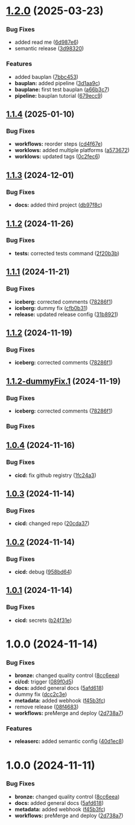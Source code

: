 # [1.2.0](https://github.com/georgezefko/mage_projects/compare/v1.1.4...v1.2.0) (2025-03-23)


### Bug Fixes

* added read me ([6d987e6](https://github.com/georgezefko/mage_projects/commit/6d987e6062b308ecced550def5f6bbf6b78e473e))
* semantic release ([3d98320](https://github.com/georgezefko/mage_projects/commit/3d98320f33c8de1f3f57a409ff35be470917eede))


### Features

* added bauplan ([7bbc453](https://github.com/georgezefko/mage_projects/commit/7bbc453b674201dca8e2d749edb6237dea79f012))
* **bauplan:** added pipeline ([3d1aa9c](https://github.com/georgezefko/mage_projects/commit/3d1aa9c080694d83dd4d9bc948f855fa56d40572))
* **bauplane:** first test bauplan ([a66b3c7](https://github.com/georgezefko/mage_projects/commit/a66b3c7e01244b7857a890f4639a9dfa6dabf1ce))
* **pipeline:** bauplan tutorial ([679ecc9](https://github.com/georgezefko/mage_projects/commit/679ecc93e9d7ae1035cec5694eefdc5dd63201f0))

## [1.1.4](https://github.com/georgezefko/mage_projects/compare/v1.1.3...v1.1.4) (2025-01-10)


### Bug Fixes

* **workflows:** reorder steps ([cd4f67e](https://github.com/georgezefko/mage_projects/commit/cd4f67edd6b72f14fb89721e3fbabc105767b93c))
* **worklows:** added multiple platforms ([a573672](https://github.com/georgezefko/mage_projects/commit/a573672862e64d5642a20cf0d06aa33ce942fcf5))
* **worklows:** updated tags ([0c2fec6](https://github.com/georgezefko/mage_projects/commit/0c2fec6bca89478048477da65f8e5c6b39979556))

## [1.1.3](https://github.com/georgezefko/mage_projects/compare/v1.1.2...v1.1.3) (2024-12-01)


### Bug Fixes

* **docs:** added third project ([db97f8c](https://github.com/georgezefko/mage_projects/commit/db97f8c1efbdf06c9090a6c1d5b9f54e6d9ea380))

## [1.1.2](https://github.com/georgezefko/mage_projects/compare/v1.1.1...v1.1.2) (2024-11-26)


### Bug Fixes

* **tests:** corrected tests command ([2f20b3b](https://github.com/georgezefko/mage_projects/commit/2f20b3bd0c11d2a10bbd30bbec73ca78a0bad254))

## [1.1.1](https://github.com/georgezefko/mage_projects/compare/v1.1.0...v1.1.1) (2024-11-21)


### Bug Fixes

* **iceberg:** corrected comments ([78286f1](https://github.com/georgezefko/mage_projects/commit/78286f10900831088ff7881d6ee9150015f274c0))
* **iceberg:** dummy fix ([cfb0b31](https://github.com/georgezefko/mage_projects/commit/cfb0b31ac23ae19b31bd5177667e95ee0bbc45f5))
* **release:** updated release config ([31b8921](https://github.com/georgezefko/mage_projects/commit/31b892195c56736d33a27730ce122d54b3431ece))

## [1.1.2](https://github.com/georgezefko/mage_projects/compare/v1.1.1...v1.1.2) (2024-11-19)


### Bug Fixes

* **iceberg:** corrected comments ([78286f1](https://github.com/georgezefko/mage_projects/commit/78286f10900831088ff7881d6ee9150015f274c0))

## [1.1.2-dummyFix.1](https://github.com/georgezefko/mage_projects/compare/v1.1.1...v1.1.2-dummyFix.1) (2024-11-19)


### Bug Fixes

* **iceberg:** corrected comments ([78286f1](https://github.com/georgezefko/mage_projects/commit/78286f10900831088ff7881d6ee9150015f274c0))

### Bug Fixes


## [1.0.4](https://github.com/georgezefko/mage_projects/compare/v1.0.3...v1.0.4) (2024-11-16)


### Bug Fixes

* **cicd:** fix github registry ([1fc24a3](https://github.com/georgezefko/mage_projects/commit/1fc24a36dfecb4732a5cb4617ab5255c1afe9e01))

## [1.0.3](https://github.com/georgezefko/mage_projects/compare/v1.0.2...v1.0.3) (2024-11-14)


### Bug Fixes

* **cicd:** changed repo ([20cda37](https://github.com/georgezefko/mage_projects/commit/20cda3738545d7f38b9df396dc62e184c69585d0))

## [1.0.2](https://github.com/georgezefko/mage_projects/compare/v1.0.1...v1.0.2) (2024-11-14)


### Bug Fixes

* **cicd:** debug ([958bd64](https://github.com/georgezefko/mage_projects/commit/958bd64bdeeee2e2f00c41b5b3e52921b7220d81))

## [1.0.1](https://github.com/georgezefko/mage_projects/compare/v1.0.0...v1.0.1) (2024-11-14)


### Bug Fixes

* **cicd:** secrets ([b24f31e](https://github.com/georgezefko/mage_projects/commit/b24f31ea6b49efde541ccc6a0848cff2a47f9fa5))

# 1.0.0 (2024-11-14)


### Bug Fixes

* **bronze:** changed quality control ([8cc6eea](https://github.com/georgezefko/mage_projects/commit/8cc6eea84310246147b170ee2fe82931b6ee5bf2))
* **ci/cd:** trigger ([089f0d5](https://github.com/georgezefko/mage_projects/commit/089f0d5de6a43c86210df6a7582fcb53a2776db4))
* **docs:** added general docs ([5afd618](https://github.com/georgezefko/mage_projects/commit/5afd61822d8d1f6d08e03086c8463a27e10fc36d))
* dummy fix ([dcc2c3e](https://github.com/georgezefko/mage_projects/commit/dcc2c3e76a5ee6e86899d9847ec46263b11d5526))
* **metadata:** added webhook ([f45b3fc](https://github.com/georgezefko/mage_projects/commit/f45b3fc22e00afe0c6fdf09c4c67359ee7fb9a32))
* remove release ([08f4683](https://github.com/georgezefko/mage_projects/commit/08f4683c6fd5e09743ab78219c1fcbf811791f5c))
* **workflows:** preMerge and deploy ([2d738a7](https://github.com/georgezefko/mage_projects/commit/2d738a7fe59dd76f9b7e88fa96caca16de41f72b))


### Features

* **releaserc:** added semantic config ([40d1ec8](https://github.com/georgezefko/mage_projects/commit/40d1ec86cf01301a3c57d2e796ec3c7eb62fee75))

# 1.0.0 (2024-11-11)


### Bug Fixes

* **bronze:** changed quality control ([8cc6eea](https://github.com/georgezefko/mage_projects/commit/8cc6eea84310246147b170ee2fe82931b6ee5bf2))
* **docs:** added general docs ([5afd618](https://github.com/georgezefko/mage_projects/commit/5afd61822d8d1f6d08e03086c8463a27e10fc36d))
* **metadata:** added webhook ([f45b3fc](https://github.com/georgezefko/mage_projects/commit/f45b3fc22e00afe0c6fdf09c4c67359ee7fb9a32))
* **workflows:** preMerge and deploy ([2d738a7](https://github.com/georgezefko/mage_projects/commit/2d738a7fe59dd76f9b7e88fa96caca16de41f72b))
